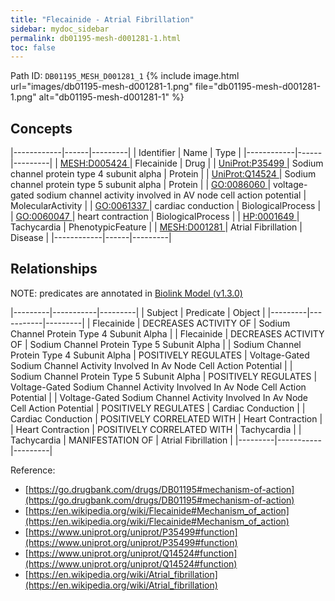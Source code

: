 ```yaml
---
title: "Flecainide - Atrial Fibrillation"
sidebar: mydoc_sidebar
permalink: db01195-mesh-d001281-1.html
toc: false 
---
```



Path ID: `DB01195_MESH_D001281_1`
{% include image.html url="images/db01195-mesh-d001281-1.png" file="db01195-mesh-d001281-1.png" alt="db01195-mesh-d001281-1" %}

## Concepts

|------------|------|---------|
| Identifier | Name | Type    |
|------------|------|---------|
| <a href="https://identifiers.org/MESH:D005424">MESH:D005424 </a> | Flecainide | Drug |
| <a href="https://identifiers.org/UniProt:P35499">UniProt:P35499 </a> | Sodium channel protein type 4 subunit alpha | Protein |
| <a href="https://identifiers.org/UniProt:Q14524">UniProt:Q14524 </a> | Sodium channel protein type 5 subunit alpha | Protein |
| <a href="https://identifiers.org/GO:0086060">GO:0086060 </a> | voltage-gated sodium channel activity involved in AV node cell action potential | MolecularActivity |
| <a href="https://identifiers.org/GO:0061337">GO:0061337 </a> | cardiac conduction | BiologicalProcess |
| <a href="https://identifiers.org/GO:0060047">GO:0060047 </a> | heart contraction | BiologicalProcess |
| <a href="https://identifiers.org/HP:0001649">HP:0001649 </a> | Tachycardia | PhenotypicFeature |
| <a href="https://identifiers.org/MESH:D001281">MESH:D001281 </a> | Atrial Fibrillation | Disease |
|------------|------|---------|

## Relationships


NOTE: predicates are annotated in <a href="https://github.com/biolink/biolink-model/releases/tag/v1.3.0">Biolink Model (v1.3.0)</a>

|---------|-----------|---------|
| Subject | Predicate | Object  |
|---------|-----------|---------|
| Flecainide | DECREASES ACTIVITY OF | Sodium Channel Protein Type 4 Subunit Alpha |
| Flecainide | DECREASES ACTIVITY OF | Sodium Channel Protein Type 5 Subunit Alpha |
| Sodium Channel Protein Type 4 Subunit Alpha | POSITIVELY REGULATES | Voltage-Gated Sodium Channel Activity Involved In Av Node Cell Action Potential |
| Sodium Channel Protein Type 5 Subunit Alpha | POSITIVELY REGULATES | Voltage-Gated Sodium Channel Activity Involved In Av Node Cell Action Potential |
| Voltage-Gated Sodium Channel Activity Involved In Av Node Cell Action Potential | POSITIVELY REGULATES | Cardiac Conduction |
| Cardiac Conduction | POSITIVELY CORRELATED WITH | Heart Contraction |
| Heart Contraction | POSITIVELY CORRELATED WITH | Tachycardia |
| Tachycardia | MANIFESTATION OF | Atrial Fibrillation |
|---------|-----------|---------|

Reference: 
  - [https://go.drugbank.com/drugs/DB01195#mechanism-of-action](https://go.drugbank.com/drugs/DB01195#mechanism-of-action)
  - [https://en.wikipedia.org/wiki/Flecainide#Mechanism_of_action](https://en.wikipedia.org/wiki/Flecainide#Mechanism_of_action)
  - [https://www.uniprot.org/uniprot/P35499#function](https://www.uniprot.org/uniprot/P35499#function)
  - [https://www.uniprot.org/uniprot/Q14524#function](https://www.uniprot.org/uniprot/Q14524#function)
  - [https://en.wikipedia.org/wiki/Atrial_fibrillation](https://en.wikipedia.org/wiki/Atrial_fibrillation)
